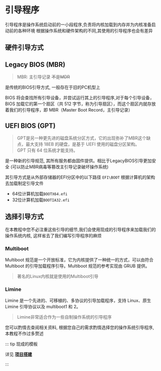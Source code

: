 # 引导程序

引导程序是操作系统启动前的一小段程序,负责将内核加载到内存并为内核准备启动前的各种环境
根据操作系统和硬件架构的不同,其使用的引导程序也会有差异

## 硬件引导方式

## Legacy BIOS (MBR)

> MBR: 主引导记录 ~~不是MDR~~

是传统的BIOS引导方式, 一般存在于旧的PC机型上

BIOS 将会查找所有引导设备，并尝试运行其上的引导程序,对于每个引导设备，BIOS 加载它的第一个扇区（共 512 字节，称为引导扇区），而这个扇区内就存放着我们的引导程序，即 MBR（Master Boot Record，主引导记录）

## UEFI BIOS (GPT)

> GPT是另一种更先进的磁盘系统分区方式，它的出现弥补了MBR这个缺点，最大支持 18EB 的硬盘，是基于 UEFI 使用的磁盘分区架构。\
> GPT 只有 64 位系统才能支持。

是一种新的引导规范, 其所有服务都由固件提供。相比于LegacyBIOS引导更加安全 (可以防止MBR病毒等篡改主引导记录破坏操作系统)

其引导方式是从外部存储器的EFI分区中的以下路径 `EFI\BOOT` 根据计算机的架构去加载制定引导文件

- 64位计算机加载`BOOTX64.efi`
- 32位计算机加载`BOOTIA32.efi`

## 选择引导方式

在本教程中您不必注重这些引导的细节,我们会使用现成的引导程序来加载我们的操作系统内核, 这样省去了我们编写引导程序的麻烦

### Multiboot

Multiboot 规范是一个开放标准，它为内核提供了一种统一的方式，可以由符合 Multiboot 的引导加载程序引导。Multiboot 规范的参考实现由 GRUB 提供。

> 著名的Linux内核就是使用的Multiboot引导

### Limine

Limine 是一个先进的、可移植的、多协议的引导加载程序，支持 Linux、原生 Limine 引导协议以及 multiboot1 和 2。

> Limine非常适合作为一些自制操作系统的引导程序

您可以酌情去查阅相关资料, 根据您自己的需求酌情选择您的操作系统引导程序, 本教程不作过多赘述

::: tip 现成的模板

详见 [**项目搭建**](/教程/正文/项目/MdrOS/build)

:::
